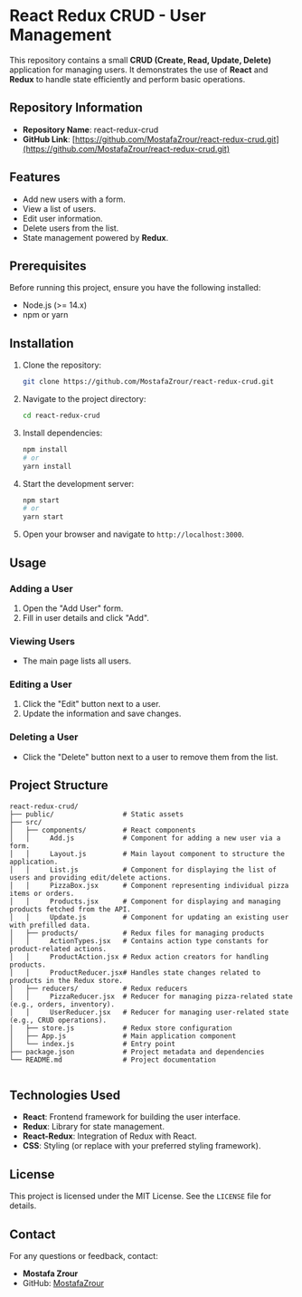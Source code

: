 
# React Redux CRUD - User Management

This repository contains a small **CRUD (Create, Read, Update, Delete)** application for managing users. It demonstrates the use of **React** and **Redux** to handle state efficiently and perform basic operations.

## Repository Information

- **Repository Name**: react-redux-crud
- **GitHub Link**: [https://github.com/MostafaZrour/react-redux-crud.git](https://github.com/MostafaZrour/react-redux-crud.git)

## Features

- Add new users with a form.
- View a list of users.
- Edit user information.
- Delete users from the list.
- State management powered by **Redux**.

## Prerequisites

Before running this project, ensure you have the following installed:
- Node.js (>= 14.x)
- npm or yarn

## Installation

1. Clone the repository:
   ```bash
   git clone https://github.com/MostafaZrour/react-redux-crud.git
   ```

2. Navigate to the project directory:
   ```bash
   cd react-redux-crud
   ```

3. Install dependencies:
   ```bash
   npm install
   # or
   yarn install
   ```

4. Start the development server:
   ```bash
   npm start
   # or
   yarn start
   ```

5. Open your browser and navigate to `http://localhost:3000`.

## Usage

### Adding a User
1. Open the "Add User" form.
2. Fill in user details and click "Add".

### Viewing Users
- The main page lists all users.

### Editing a User
1. Click the "Edit" button next to a user.
2. Update the information and save changes.

### Deleting a User
- Click the "Delete" button next to a user to remove them from the list.

## Project Structure

```
react-redux-crud/
├── public/                 # Static assets
├── src/
│   ├── components/         # React components
│   │     Add.js            # Component for adding a new user via a form.
│   │     Layout.js         # Main layout component to structure the application.
│   │     List.js           # Component for displaying the list of users and providing edit/delete actions.
│   │     PizzaBox.jsx      # Component representing individual pizza items or orders.
│   │     Products.jsx      # Component for displaying and managing products fetched from the API.
│   │     Update.js         # Component for updating an existing user with prefilled data.
│   ├── products/           # Redux files for managing products
│   │     ActionTypes.jsx   # Contains action type constants for product-related actions.
│   │     ProductAction.jsx # Redux action creators for handling products.
│   │     ProductReducer.jsx# Handles state changes related to products in the Redux store.
│   ├── reducers/           # Redux reducers
│   │     PizzaReducer.jsx  # Reducer for managing pizza-related state (e.g., orders, inventory).
│   │     UserReducer.jsx   # Reducer for managing user-related state (e.g., CRUD operations).
│   ├── store.js            # Redux store configuration
│   ├── App.js              # Main application component
│   └── index.js            # Entry point
├── package.json            # Project metadata and dependencies
└── README.md               # Project documentation


```

## Technologies Used

- **React**: Frontend framework for building the user interface.
- **Redux**: Library for state management.
- **React-Redux**: Integration of Redux with React.
- **CSS**: Styling (or replace with your preferred styling framework).

## License

This project is licensed under the MIT License. See the `LICENSE` file for details.

## Contact

For any questions or feedback, contact:
- **Mostafa Zrour**
- GitHub: [MostafaZrour](https://github.com/MostafaZrour)
